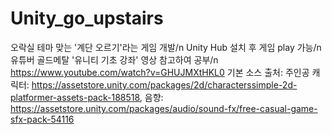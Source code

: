 # Unity_go_upstairs
오락실 테마 맞는 '계단 오르기'라는 게임 개발/n
Unity Hub 설치 후 게임 play 가능/n
유튜버 골드메탈 '유니티 기초 강좌' 영상 참고하여 공부/n
https://www.youtube.com/watch?v=GHUJMXtHKL0
기본 소스 출처: 
주인공 캐릭터: https://assetstore.unity.com/packages/2d/characterssimple-2d-platformer-assets-pack-188518, 
음향: https://assetstore.unity.com/packages/audio/sound-fx/free-casual-game-sfx-pack-54116
